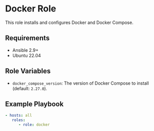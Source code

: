 # Docker Role

This role installs and configures Docker and Docker Compose.

## Requirements

- Ansible 2.9+
- Ubuntu 22.04

## Role Variables

- `docker_compose_version`: The version of Docker Compose to install (default: `2.27.0`).

## Example Playbook

```yaml
- hosts: all
   roles:
      - role: docker
```
